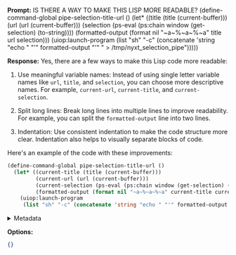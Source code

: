**Prompt:**
IS THERE A WAY TO MAKE THIS LISP MORE READABLE? (define-command-global pipe-selection-title-url ()
  (let* ((title (title (current-buffer)))
         (url (url (current-buffer)))
         (selection (ps-eval (ps:chain window (get-selection) (to-string))))
         (formatted-output (format nil "~a~%~a~%~a" title url selection)))
    (uiop:launch-program (list "sh" "-c" (concatenate 'string "echo " "'" formatted-output "'" " > /tmp/nyxt_selection_pipe")))))

**Response:**
Yes, there are a few ways to make this Lisp code more readable:

1. Use meaningful variable names: Instead of using single letter variable names like `url`, `title`, and `selection`, you can choose more descriptive names. For example, `current-url`, `current-title`, and `current-selection`.

2. Split long lines: Break long lines into multiple lines to improve readability. For example, you can split the `formatted-output` line into two lines.

3. Indentation: Use consistent indentation to make the code structure more clear. Indentation also helps to visually separate blocks of code.

Here's an example of the code with these improvements:

```lisp
(define-command-global pipe-selection-title-url ()
  (let* ((current-title (title (current-buffer)))
         (current-url (url (current-buffer)))
         (current-selection (ps-eval (ps:chain window (get-selection) (to-string))))
         (formatted-output (format nil "~a~%~a~%~a" current-title current-url current-selection)))
    (uiop:launch-program
     (list "sh" "-c" (concatenate 'string "echo " "'" formatted-output "'" " > /tmp/nyxt_selection_pipe")))))
```

<details><summary>Metadata</summary>

- Duration: 37372 ms
- Datetime: 2023-10-14T17:39:18.395215
- Model: gpt-3.5-turbo-0613

</details>

**Options:**
```json
{}
```

